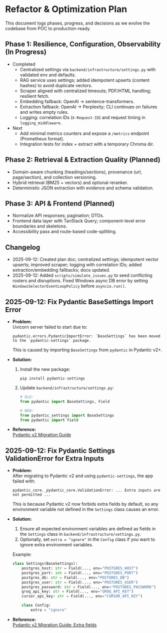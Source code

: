 # Refactor & Optimization Plan

This document logs phases, progress, and decisions as we evolve the codebase from POC to production-ready.

## Phase 1: Resilience, Configuration, Observability (In Progress)
- Completed
  - Centralized settings via `backend/infrastructure/settings.py` with validated env and defaults.
  - RAG service uses settings; added idempotent upserts (content hashes) to avoid duplicate vectors.
  - Scraper aligned with centralized timeouts; PDF/HTML handling; resilient fetch.
  - Embedding fallback: OpenAI → sentence-transformers.
  - Extraction fallback: OpenAI → Perplexity; CLI continues on failures and writes empty rules.
  - Logging: correlation IDs (`X-Request-ID`) and request timing in `logging_middleware`.
- Next
  - Add minimal metrics counters and expose a `/metrics` endpoint (Prometheus format).
  - Integration tests for index + extract with a temporary Chroma dir.

## Phase 2: Retrieval & Extraction Quality (Planned)
- Domain-aware chunking (headings/sections), provenance (url, page/section), and collection versioning.
- Hybrid retrieval (BM25 + vectors) and optional reranker.
- Deterministic JSON extraction with evidence and schema validation.

## Phase 3: API & Frontend (Planned)
- Normalize API responses; pagination; DTOs.
- Frontend data layer with TanStack Query; component-level error boundaries and skeletons.
- Accessibility pass and route-based code-splitting.

## Changelog
- 2025-09-12: Created plan doc; centralized settings; idempotent vector upserts; improved scraper; logging with correlation IDs; added extraction/embedding fallbacks; docs updated.
- 2025-09-12: Added `scripts/simulate_issues.py` to seed conflicting rosters and disruptions. Fixed Windows async DB error by setting `WindowsSelectorEventLoopPolicy` before `asyncio.run()`.

## 2025-09-12: Fix Pydantic BaseSettings Import Error

- **Problem:**  
  Uvicorn server failed to start due to:
  ```
  pydantic.errors.PydanticImportError: `BaseSettings` has been moved to the `pydantic-settings` package.
  ```
  This is caused by importing `BaseSettings` from `pydantic` in Pydantic v2+.

- **Solution:**  
  1. Install the new package:
     ```
     pip install pydantic-settings
     ```
  2. Update `backend/infrastructure/settings.py`:
     ```python
     # OLD:
     from pydantic import BaseSettings, Field

     # NEW:
     from pydantic_settings import BaseSettings
     from pydantic import Field
     ```

- **Reference:**  
  [Pydantic v2 Migration Guide](https://docs.pydantic.dev/2.11/migration/#basesettings-has-moved-to-pydantic-settings)

## 2025-09-12: Fix Pydantic Settings ValidationError for Extra Inputs

- **Problem:**  
  After migrating to Pydantic v2 and using `pydantic-settings`, the app failed with:
  ```
  pydantic_core._pydantic_core.ValidationError: ... Extra inputs are not permitted ...
  ```
  This is because Pydantic v2 now forbids extra fields by default, so any environment variable not defined in the `Settings` class causes an error.

- **Solution:**  
  1. Ensure all expected environment variables are defined as fields in the `Settings` class in `backend/infrastructure/settings.py`.
  2. Optionally, set `extra = "ignore"` in the `Config` class if you want to ignore extra environment variables.

  Example:
  ```python
  class Settings(BaseSettings):
      postgres_host: str = Field(..., env="POSTGRES_HOST")
      postgres_port: int = Field(..., env="POSTGRES_PORT")
      postgres_db: str = Field(..., env="POSTGRES_DB")
      postgres_user: str = Field(..., env="POSTGRES_USER")
      postgres_password: str = Field(..., env="POSTGRES_PASSWORD")
      groq_api_key: str = Field(..., env="GROQ_API_KEY")
      cursor_api_key: str = Field(..., env="CURSOR_API_KEY")

      class Config:
          extra = "ignore"
  ```

- **Reference:**  
  [Pydantic v2 Migration Guide: Extra fields](https://docs.pydantic.dev/2.11/migration/#extra-fields)
